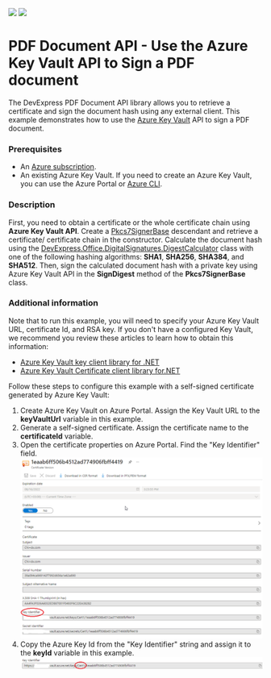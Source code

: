 <!-- default badges list -->
[![](https://img.shields.io/badge/Open_in_DevExpress_Support_Center-FF7200?style=flat-square&logo=DevExpress&logoColor=white)](https://supportcenter.devexpress.com/ticket/details/T980555)
[![](https://img.shields.io/badge/📖_How_to_use_DevExpress_Examples-e9f6fc?style=flat-square)](https://docs.devexpress.com/GeneralInformation/403183)
<!-- default badges end -->
# PDF Document API - Use the Azure Key Vault API to Sign a PDF document 

The DevExpress PDF Document API library allows you to retrieve a certificate and sign the document hash using any external client. This example demonstrates how to use the [Azure Key Vault](https://docs.microsoft.com/en-us/azure/key-vault/) API to sign a PDF document. 

### Prerequisites

-   An [Azure subscription](https://azure.microsoft.com/free/).
-   An existing Azure Key Vault. If you need to create an Azure Key Vault, you can use the Azure Portal or [Azure CLI](https://docs.microsoft.com/cli/azure).

### Description
First, you need to obtain a certificate or the whole certificate chain using **Azure Key Vault API**. Create a [Pkcs7SignerBase](https://docs.devexpress.com/OfficeFileAPI/DevExpress.Pdf.Pkcs7SignerBase) descendant and retrieve a certificate/ certificate chain in the constructor. Calculate the document hash using the [DevExpress.Office.DigitalSignatures.DigestCalculator](https://docs.devexpress.com/OfficeFileAPI/DevExpress.Office.DigitalSignatures.DigestCalculator) class with one of the following hashing algorithms: **SHA1**, **SHA256**, **SHA384**, and **SHA512**.
Then, sign the calculated document hash with a private key using Azure Key Vault API in the **SignDigest** method of the **Pkcs7SignerBase** class.

  ### Additional information
Note that to run this example, you will need to specify your Azure Key Vault URL, certificate Id, and RSA key. If you don't have a configured Key Vault, we recommend you review these articles to learn how to obtain this information:
 - [Azure Key Vault key client library for
   .NET](https://github.com/Azure/azure-sdk-for-net/tree/master/sdk/keyvault/Azure.Security.KeyVault.Keys)
 - [Azure Key Vault Certificate client library for.NET](https://github.com/Azure/azure-sdk-for-net/tree/master/sdk/keyvault/Azure.Security.KeyVault.Certificates)

Follow these steps to configure this example with a self-signed certificate generated by Azure Key Vault:
1. Create Azure Key Vault on Azure Portal. Assign the Key Vault URL to the **keyVaultUrl** variable in this example.
2. Generate a self-signed certificate. Assign the certificate name to the **certificateId** variable.
3. Open the certificate properties on Azure Portal. Find the "Key Identifier" field. 
![enter image description here](./Images/Azure%20Key%20Vault%202.png)
4.  Copy the Azure Key Id from the "Key Identifier" string and assign it to the **keyId** variable in this example.
![enter image description here](./Images/Azure%20Key%20Vault.png)
